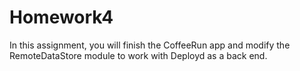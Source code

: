 # Homework4
In this assignment, you will finish the CoffeeRun app and modify the RemoteDataStore module to work with Deployd as a back end.
